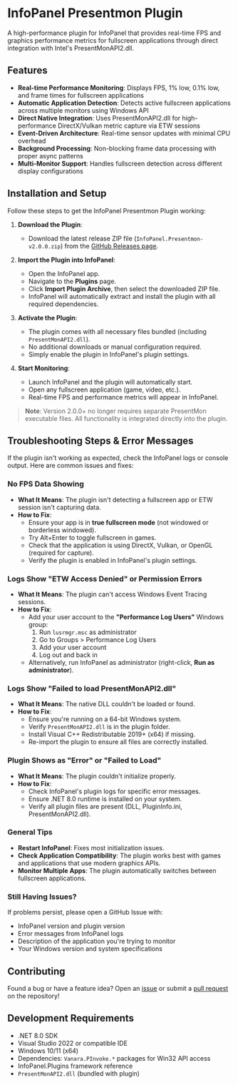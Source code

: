 # InfoPanel Presentmon Plugin

A high-performance plugin for InfoPanel that provides real-time FPS and graphics performance metrics for fullscreen applications through direct integration with Intel's PresentMonAPI2.dll.

## Features
- **Real-time Performance Monitoring**: Displays FPS, 1% low, 0.1% low, and frame times for fullscreen applications
- **Automatic Application Detection**: Detects active fullscreen applications across multiple monitors using Windows API
- **Direct Native Integration**: Uses PresentMonAPI2.dll for high-performance DirectX/Vulkan metric capture via ETW sessions
- **Event-Driven Architecture**: Real-time sensor updates with minimal CPU overhead
- **Background Processing**: Non-blocking frame data processing with proper async patterns
- **Multi-Monitor Support**: Handles fullscreen detection across different display configurations

## Installation and Setup
Follow these steps to get the InfoPanel Presentmon Plugin working:

1. **Download the Plugin**:
   - Download the latest release ZIP file (`InfoPanel.Presentmon-v2.0.0.zip`) from the [GitHub Releases page](https://github.com/F3NN3X/InfoPanel.Presentmon/releases).

2. **Import the Plugin into InfoPanel**:
   - Open the InfoPanel app.
   - Navigate to the **Plugins** page.
   - Click **Import Plugin Archive**, then select the downloaded ZIP file.
   - InfoPanel will automatically extract and install the plugin with all required dependencies.

3. **Activate the Plugin**:
   - The plugin comes with all necessary files bundled (including `PresentMonAPI2.dll`).
   - No additional downloads or manual configuration required.
   - Simply enable the plugin in InfoPanel's plugin settings.

4. **Start Monitoring**:
   - Launch InfoPanel and the plugin will automatically start.
   - Open any fullscreen application (game, video, etc.).
   - Real-time FPS and performance metrics will appear in InfoPanel.

> **Note**: Version 2.0.0+ no longer requires separate PresentMon executable files. All functionality is integrated directly into the plugin.

## Troubleshooting Steps & Error Messages

If the plugin isn't working as expected, check the InfoPanel logs or console output. Here are common issues and fixes:

### **No FPS Data Showing**
- **What It Means**: The plugin isn't detecting a fullscreen app or ETW session isn't capturing data.
- **How to Fix**:
  - Ensure your app is in **true fullscreen mode** (not windowed or borderless windowed).
  - Try Alt+Enter to toggle fullscreen in games.
  - Check that the application is using DirectX, Vulkan, or OpenGL (required for capture).
  - Verify the plugin is enabled in InfoPanel's plugin settings.

### **Logs Show "ETW Access Denied" or Permission Errors**
- **What It Means**: The plugin can't access Windows Event Tracing sessions.
- **How to Fix**:
  - Add your user account to the **"Performance Log Users"** Windows group:
    1. Run `lusrmgr.msc` as administrator
    2. Go to Groups > Performance Log Users
    3. Add your user account
    4. Log out and back in
  - Alternatively, run InfoPanel as administrator (right-click, **Run as administrator**).

### **Logs Show "Failed to load PresentMonAPI2.dll"**
- **What It Means**: The native DLL couldn't be loaded or found.
- **How to Fix**:
  - Ensure you're running on a 64-bit Windows system.
  - Verify `PresentMonAPI2.dll` is in the plugin folder.
  - Install Visual C++ Redistributable 2019+ (x64) if missing.
  - Re-import the plugin to ensure all files are correctly installed.

### **Plugin Shows as "Error" or "Failed to Load"**
- **What It Means**: The plugin couldn't initialize properly.
- **How to Fix**:
  - Check InfoPanel's plugin logs for specific error messages.
  - Ensure .NET 8.0 runtime is installed on your system.
  - Verify all plugin files are present (DLL, PluginInfo.ini, PresentMonAPI2.dll).

### **General Tips**
- **Restart InfoPanel**: Fixes most initialization issues.
- **Check Application Compatibility**: The plugin works best with games and applications that use modern graphics APIs.
- **Monitor Multiple Apps**: The plugin automatically switches between fullscreen applications.

### **Still Having Issues?**
If problems persist, please open a GitHub Issue with:
- InfoPanel version and plugin version
- Error messages from InfoPanel logs
- Description of the application you're trying to monitor
- Your Windows version and system specifications

## Contributing

Found a bug or have a feature idea? Open an [issue](https://github.com/F3NN3X/InfoPanel.Presentmon/issues) or submit a [pull request](https://github.com/F3NN3X/InfoPanel.Presentmon/pulls) on the repository!

## Development Requirements
- .NET 8.0 SDK
- Visual Studio 2022 or compatible IDE
- Windows 10/11 (x64)
- Dependencies: `Vanara.PInvoke.*` packages for Win32 API access
- InfoPanel.Plugins framework reference
- `PresentMonAPI2.dll` (bundled with plugin)